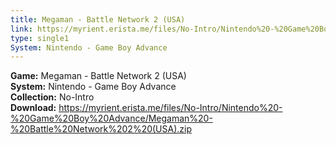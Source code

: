 ```yaml
---
title: Megaman - Battle Network 2 (USA)
link: https://myrient.erista.me/files/No-Intro/Nintendo%20-%20Game%20Boy%20Advance/Megaman%20-%20Battle%20Network%202%20(USA).zip
type: single1
System: Nintendo - Game Boy Advance
---
```

<b>Game:</b> Megaman - Battle Network 2 (USA)<br>
<b>System:</b> Nintendo - Game Boy Advance<br>
<b>Collection:</b> No-Intro<br>
<b>Download:</b> https://myrient.erista.me/files/No-Intro/Nintendo%20-%20Game%20Boy%20Advance/Megaman%20-%20Battle%20Network%202%20(USA).zip